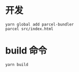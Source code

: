 # 开发

```
yarn global add parcel-bundler
parcel src/index.html

```

# build 命令

```
yarn build

```